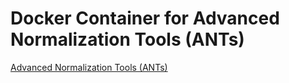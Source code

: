 Docker Container for Advanced Normalization Tools (ANTs)
========================================================

[Advanced Normalization Tools (ANTs)](https://github.com/stnava/ANTs)

